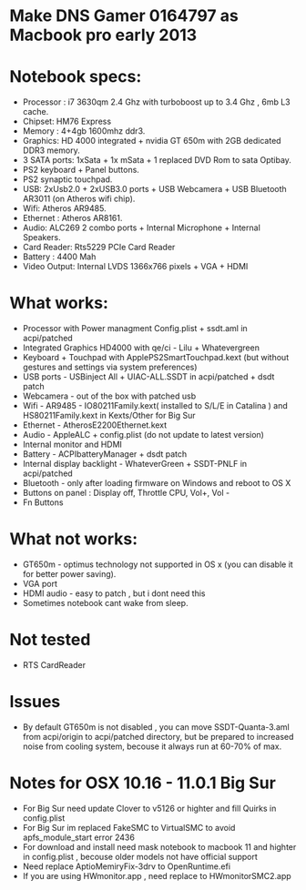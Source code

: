 # Make DNS Gamer 0164797 as Macbook pro early 2013

# Notebook specs:
 - Processor : i7 3630qm 2.4 Ghz with turboboost up to 3.4 Ghz , 6mb L3 cache.
 - Chipset: HM76 Express
 - Memory : 4+4gb 1600mhz ddr3.
 - Graphics: HD 4000 integrated + nvidia GT 650m with 2GB dedicated DDR3 memory.
 - 3 SATA ports: 1xSata + 1x mSata + 1 replaced DVD Rom to sata Optibay.
 - PS2 keyboard + Panel buttons.
 - PS2 synaptic touchpad.
 - USB: 2xUsb2.0 + 2xUSB3.0 ports + USB Webcamera + USB Bluetooth AR3011 (on Atheros wifi chip).
 - Wifi: Atheros AR9485.
 - Ethernet :  Atheros AR8161. 
 - Audio:  ALC269 2 combo ports + Internal Microphone + Internal Speakers.
 - Card Reader: Rts5229 PCIe Card Reader
 - Battery : 4400 Mah 
 - Video Output: Internal LVDS 1366x766 pixels + VGA + HDMI

# What works:

 - Processor with Power managment  Config.plist + ssdt.aml in acpi/patched
 - Integrated Graphics HD4000 with qe/ci - Lilu + Whatevergreen
 - Keyboard + Touchpad  with ApplePS2SmartTouchpad.kext (but without gestures and settings via system preferences)
 - USB ports - USBinject All + UIAC-ALL.SSDT in acpi/patched + dsdt patch
 - Webcamera -  out of the box with patched usb
 - Wifi  - AR9485 - IO80211Family.kext( installed to S/L/E in Catalina ) and HS80211Family.kext in Kexts/Other for Big Sur
 - Ethernet - AtherosE2200Ethernet.kext
 - Audio - AppleALC + config.plist (do not update to latest version)
 - Internal monitor and HDMI
 - Battery - ACPIbatteryManager + dsdt patch
 - Internal display backlight - WhateverGreen + SSDT-PNLF in acpi/patched
 - Bluetooth - only after loading firmware on Windows and reboot to OS X
 - Buttons on panel : Display off, Throttle CPU, Vol+, Vol -
 - Fn Buttons
 
 # What not works:
 
 - GT650m - optimus technology not supported in OS x (you can disable it for better power saving).
 - VGA port
 - HDMI audio - easy to patch , but i dont need this
 - Sometimes notebook cant wake from sleep.
 
 # Not tested
 
 - RTS CardReader
 
 # Issues
 
 - By default GT650m is not disabled , you can move SSDT-Quanta-3.aml from acpi/origin to acpi/patched directory, but be prepared to increased noise from cooling system, becouse it always run at 60-70% of max.
 
 # Notes for OSX 10.16 - 11.0.1 Big Sur
 
 - For Big Sur need update Clover to v5126 or highter and fill Quirks in config.plist
 - For Big Sur im replaced FakeSMC to VirtualSMC to avoid apfs_module_start error 2436
 - For download and install need mask notebook to macbook 11 and highter in config.plist , becouse older models not have official support
 - Need replace AptioMemiryFix-3drv to OpenRuntime.efi
 - If you are using HWmonitor.app , need replace to HWmonitorSMC2.app 
 
